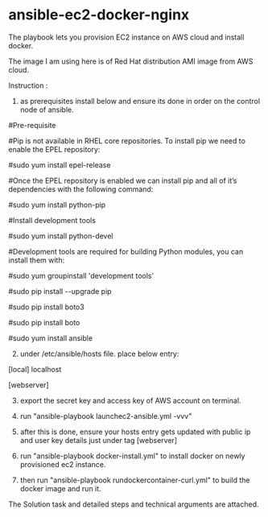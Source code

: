 # ansible-ec2-docker-nginx

The playbook lets you provision EC2 instance on AWS cloud and install docker.

The image I am using here is of Red Hat distribution AMI image from AWS cloud.

Instruction :

1) as prerequisites install below and ensure its done in order on the control node of ansible.

#Pre-requisite

#Pip is not available in RHEL core repositories. To install pip we need to enable the EPEL repository:

#sudo yum install epel-release

#Once the EPEL repository is enabled we can install pip and all of it’s dependencies with the following command:

#sudo yum install python-pip

#Install development tools

#sudo yum install python-devel

#Development tools are required for building Python modules, you can install them with:

#sudo yum groupinstall 'development tools'

#sudo pip install --upgrade pip

#sudo pip install boto3

#sudo pip install boto

#sudo yum install ansible

2) under /etc/ansible/hosts file. place below entry:

[local]
localhost

[webserver]

3) export the secret key and access key of AWS account on terminal.

4) run "ansible-playbook launchec2-ansible.yml -vvv"

5) after this is done, ensure your hosts entry gets updated with public ip and user key details just under tag [webserver]

6) run "ansible-playbook docker-install.yml" to install docker on newly provisioned ec2 instance.

7) then run "ansible-playbook rundockercontainer-curl.yml" to build the docker image and run it.

The Solution task and detailed steps and technical arguments are attached.

